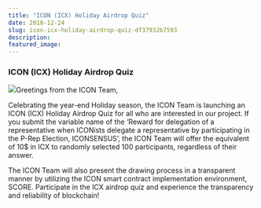 ```yaml
---
title: "ICON (ICX) Holiday Airdrop Quiz"
date: 2018-12-24
slug: icon-icx-holiday-airdrop-quiz-df37932b7593
description:
featured_image:
---
```


### **ICON (ICX) Holiday Airdrop Quiz**

![](https://cdn-images-1.medium.com/max/800/1*70ewZUaMt06Rq5EUasRyvA.png)Greetings from the ICON Team,

Celebrating the year-end Holiday season, the ICON Team is launching an ICON (ICX) Holiday Airdrop Quiz for all who are interested in our project. If you submit the variable name of the ‘Reward for delegation of a representative when ICONists delegate a representative by participating in the P-Rep Election, ICONSENSUS’, the ICON Team will offer the equivalent of 10$ in ICX to randomly selected 100 participants, regardless of their answer.

The ICON Team will also present the drawing process in a transparent manner by utilizing the ICON smart contract implementation environment, SCORE. Participate in the ICX airdrop quiz and experience the transparency and reliability of blockchain!

